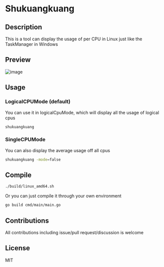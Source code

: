 # Shukuangkuang
## Description
This is a tool can display the usage of per CPU in Linux just like the TaskManager in Windows

## Preview
![image](https://github.com/Yeuoly/shukuangkuang/assets/45712896/0c4517ee-5668-4769-9db4-6683ce78ee9d)

## Usage
### LogicalCPUMode (default)
You can use it in logicalCpuMode, which will display all the usage of logical cpus
```bash
shukuangkuang
```

### SingleCPUMode
You can also display the average usage off all cpus
```bash
shukuangkuang -mode=false
```

## Compile
```bash
./build/linux_amd64.sh
```

Or you can just compile it through your own environment
```bash
go build cmd/main/main.go
```

## Contributions
All contributions including issue/pull request/discussion is welcome

## License
MIT
